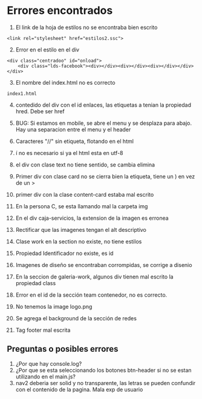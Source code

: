 # Errores encontrados
1. El link de la hoja de estilos no se encontraba bien escrito
```
<link rel="stylesheet" href="estilos2.ssc">
```
2. Error en el estilo en el div
```
<div class="centradoo" id="onload">
    <div class="lds-facebook"><div></div><div></div><div></div></div>
</div>
```
3. El nombre del index.html no es correcto
```
index1.html
```
4. contedido del div con el id enlaces, las etiquetas a tenian la propiedad hred. Debe ser href

5. BUG: Si estamos en mobile, se abre el menu y se desplaza para abajo. Hay una separacion entre el menu y el header

6. Caracteres "//" sin etiqueta, flotando en el html

7. &iacute; no es necesario si ya el html esta en utf-8

8. el div con clase text no tiene sentido, se cambia elimina

9. Primer div con clase card no se cierra bien la etiqueta, tiene un ) en vez de un >

10. primer div con la clase content-card estaba mal escrito

11. En la persona C, se esta llamando mal la carpeta img

12. En el div caja-servicios, la extension de la imagen es erronea

13. Rectificar que las imagenes tengan el alt descriptivo

14. Clase work en la section no existe, no tiene estilos

15. Propiedad Identificador no existe, es id

16. Imagenes de diseño se encontraban corrompidas, se corrige a disenio

17. En la seccion de galeria-work, algunos div tienen mal escrito la propiedad 
class

18. Error en el id de la sección team contenedor, no es correcto.

19. No tenemos la image logo.png

20. Se agrega el background de la sección de redes

21. Tag footer mal escrita
##  Preguntas o posibles errores
1. ¿Por que hay console.log?
2. ¿Por que se esta seleccionando los botones btn-header si no se estan utilizando en el main.js?
3. nav2 deberia ser solid y no transparente, las letras se pueden confundir con el contenido de la pagina. Mala exp de usuario



